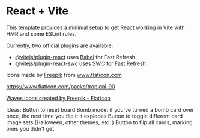 # React + Vite

This template provides a minimal setup to get React working in Vite with HMR and some ESLint rules.

Currently, two official plugins are available:

- [@vitejs/plugin-react](https://github.com/vitejs/vite-plugin-react/blob/main/packages/plugin-react/README.md) uses [Babel](https://babeljs.io/) for Fast Refresh
- [@vitejs/plugin-react-swc](https://github.com/vitejs/vite-plugin-react-swc) uses [SWC](https://swc.rs/) for Fast Refresh

<div>Icons made by <a href="https://www.freepik.com" title="Freepik">Freepik</a> from <a href="https://www.flaticon.com/" title="Flaticon">www.flaticon.com</a></div>

https://www.flaticon.com/packs/tropical-90

<a href="https://www.flaticon.com/free-icons/waves" title="waves icons">Waves icons created by Freepik - Flaticon</a>

Ideas:
Button to reset board
Bomb mode: if you've turned a bomb card over once, the next time you flip it it explodes
Button to toggle different card image sets (Halloween, other themes, etc. )
Button to flip all cards, marking ones you didn't get
